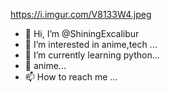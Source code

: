 https://i.imgur.com/V8133W4.jpeg
- 👋 Hi, I’m @ShiningExcalibur
- 👀 I’m interested in anime,tech ...
- 🌱 I’m currently learning python...
- 💞️ anime...
- 📫 How to reach me ...

<!---
ShiningExcalibur/ShiningExcalibur is a ✨ special ✨ repository because its `README.md` (this file) appears on your GitHub profile.
You can click the Preview link to take a look at your changes.
--->
